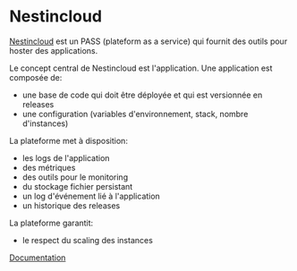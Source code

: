 # Nestincloud

[Nestincloud](https://ui.nestincloud.io) est un PASS (plateform as a service) qui fournit des outils pour hoster des applications.

Le concept central de Nestincloud est l'application. Une application est composée de:

- une base de code qui doit être déployée et qui est versionnée en releases
- une configuration (variables d'environnement, stack, nombre d'instances)

La plateforme met à disposition:

- les logs de l'application
- des métriques
- des outils pour le monitoring
- du stockage fichier persistant
- un log d'événement lié à l'application
- un historique des releases

La plateforme garantit:

- le respect du scaling des instances

[Documentation](https://doc.nestincloud.io/)
